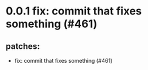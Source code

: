 # 0.0.1 fix: commit that fixes something (#461)

## patches:
* fix: commit that fixes something (#461)

